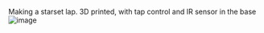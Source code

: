 Making a starset lap. 3D printed, with tap control and IR sensor in the base
![image](https://github.com/user-attachments/assets/b0e10d42-e387-40e5-82f7-d7112895cbe7)

